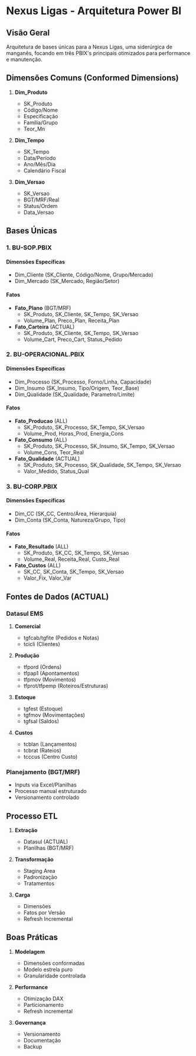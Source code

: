 # Nexus Ligas - Arquitetura Power BI

## Visão Geral
Arquitetura de bases únicas para a Nexus Ligas, uma siderúrgica de manganês, focando em três PBIX's principais otimizados para performance e manutenção.

## Dimensões Comuns (Conformed Dimensions)

1. **Dim_Produto**
   - SK_Produto
   - Código/Nome
   - Especificação
   - Família/Grupo
   - Teor_Mn

2. **Dim_Tempo**
   - SK_Tempo
   - Data/Período
   - Ano/Mês/Dia
   - Calendário Fiscal

3. **Dim_Versao**
   - SK_Versao
   - BGT/MRF/Real
   - Status/Ordem
   - Data_Versao

## Bases Únicas

### 1. BU-SOP.PBIX

#### Dimensões Específicas
- Dim_Cliente (SK_Cliente, Código/Nome, Grupo/Mercado)
- Dim_Mercado (SK_Mercado, Região/Setor)

#### Fatos
- **Fato_Plano** (BGT/MRF)
  * SK_Produto, SK_Cliente, SK_Tempo, SK_Versao
  * Volume_Plan, Preco_Plan, Receita_Plan
- **Fato_Carteira** (ACTUAL)
  * SK_Produto, SK_Cliente, SK_Tempo, SK_Versao
  * Volume_Cart, Preco_Cart, Status_Pedido

### 2. BU-OPERACIONAL.PBIX

#### Dimensões Específicas
- Dim_Processo (SK_Processo, Forno/Linha, Capacidade)
- Dim_Insumo (SK_Insumo, Tipo/Origem, Teor_Base)
- Dim_Qualidade (SK_Qualidade, Parametro/Limite)

#### Fatos
- **Fato_Producao** (ALL)
  * SK_Produto, SK_Processo, SK_Tempo, SK_Versao
  * Volume_Prod, Horas_Prod, Energia_Cons
- **Fato_Consumo** (ALL)
  * SK_Produto, SK_Processo, SK_Insumo, SK_Tempo, SK_Versao
  * Volume_Cons, Teor_Real
- **Fato_Qualidade** (ACTUAL)
  * SK_Produto, SK_Processo, SK_Qualidade, SK_Tempo, SK_Versao
  * Valor_Medido, Status_Qual

### 3. BU-CORP.PBIX

#### Dimensões Específicas
- Dim_CC (SK_CC, Centro/Área, Hierarquia)
- Dim_Conta (SK_Conta, Natureza/Grupo, Tipo)

#### Fatos
- **Fato_Resultado** (ALL)
  * SK_Produto, SK_CC, SK_Tempo, SK_Versao
  * Volume_Real, Receita_Real, Custo_Real
- **Fato_Custos** (ALL)
  * SK_CC, SK_Conta, SK_Tempo, SK_Versao
  * Valor_Fix, Valor_Var

## Fontes de Dados (ACTUAL)

### Datasul EMS

1. **Comercial**
   - tgfcab/tgfite (Pedidos e Notas)
   - tcicli (Clientes)

2. **Produção**
   - tfpord (Ordens)
   - tfpap1 (Apontamentos)
   - tfpmov (Movimentos)
   - tfprot/tfpemp (Roteiros/Estruturas)

3. **Estoque**
   - tgfest (Estoque)
   - tgfmov (Movimentações)
   - tgfsal (Saldos)

4. **Custos**
   - tcblan (Lançamentos)
   - tcbrat (Rateios)
   - tcccus (Centro Custo)

### Planejamento (BGT/MRF)
- Inputs via Excel/Planilhas
- Processo manual estruturado
- Versionamento controlado

## Processo ETL

1. **Extração**
   - Datasul (ACTUAL)
   - Planilhas (BGT/MRF)

2. **Transformação**
   - Staging Area
   - Padronização
   - Tratamentos

3. **Carga**
   - Dimensões
   - Fatos por Versão
   - Refresh Incremental

## Boas Práticas

1. **Modelagem**
   - Dimensões conformadas
   - Modelo estrela puro
   - Granularidade controlada

2. **Performance**
   - Otimização DAX
   - Particionamento
   - Refresh incremental

3. **Governança**
   - Versionamento
   - Documentação
   - Backup